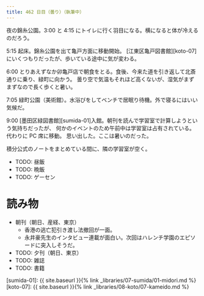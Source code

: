 ```yaml
---
title: 462 日目（曇り）（執筆中）
---
```


夜の錦糸公園。3:00 と 4:15 にトイレに行く羽目になる。横になると体が冷えるのだろう。

5:15 起床。錦糸公園を出て亀戸方面に移動開始。
[江東区亀戸図書館][koto-07]にいくつもりだったが、歩いている途中に気が変わる。

6:00 とりあえずなか卯亀戸店で朝食をとる。食後、今来た道を引き返して北斎通りに乗り、緑町に向かう。
曇り空で気温もそれほど高くないが、湿気がまずまずなので長く歩くと暑い。

7:05 緑町公園（美術館）。水浴びをしてベンチで居眠り待機。外で寝るにはいい気候だ。

9:00 [墨田区緑図書館][sumida-01]入館。朝刊を読んで学習室で計算しようという気持ちだったが、
何かのイベントのため午前中は学習室は占有されている。代わりに PC 席に移動。
思い出した。ここは暑いのだった。

積分公式のノートをまとめている間に、隣の学習室が空く。

* TODO: 昼飯
* TODO: 晩飯
* TODO: ゲーセン

# 読み物

* 朝刊（朝日、産経、東京）
  * 香港の逃亡犯引き渡し法撤回が一面。
  * 永井豪先生のインタビュー連載が面白い。次回はハレンチ学園のエピソードに突入しそうだ。
* TODO: 夕刊（朝日、東京）
* TODO: 雑誌
* TODO: 書籍

[sumida-01]: {{ site.baseurl }}{% link _libraries/07-sumida/01-midori.md %}
[koto-07]: {{ site.baseurl }}{% link _libraries/08-koto/07-kameido.md %}

